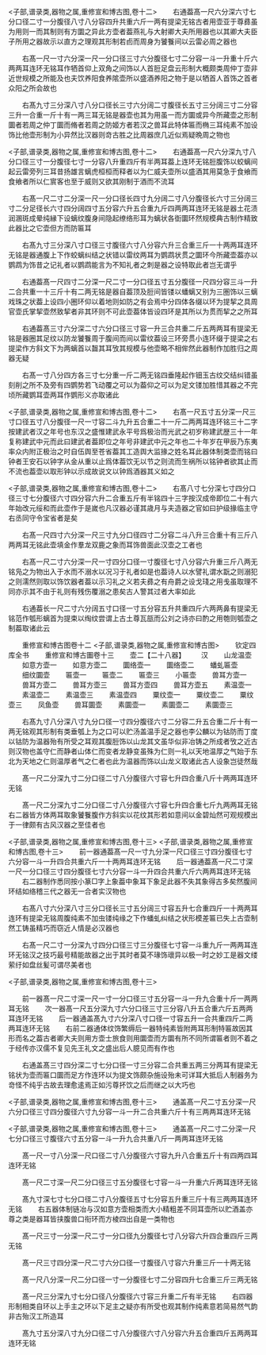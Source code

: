 <!-- { "loadSidebar": true } -->
<子部,谱录类,器物之属,重修宣和博古图,卷十二>
　　右通葢髙一尺六分深六寸七分口径二寸一分腹径八寸八分容四升共重六斤一两有提梁无铭古者用壶亚于尊彞虽为用则一而其制则有方圜之异此方壶者葢燕礼与大射卿大夫所用器也以其卿大夫臣子所用之器故示以直方之理观其形制若卣而周身为饕餮间以云雷必周之器也


















　　右髙一尺一寸六分深一尺一分口径三寸六分腹径七寸二分容一斗一升重十斤六两两耳连环无铭耳作牺首仰上双角之间饰以人首脰足盘云形制大概颇类周仲丁壶非近世规模之所能及也夫饮养阳食养隂壶所以盛酒养阳之物于是以牺首人首饰之首者众阳之所会故也










　　右髙九寸三分深八寸八分口径长三寸六分阔二寸腹径长五寸三分阔三寸二分容三升一合重一斤十有一两三耳无铭是器壶也其为用虽一而方圜或异今所藏壶之形制圜者若周之仲丁圜而脩者若周之防姬方者若汉之兽耳此特体匾而椭三耳纯素不加设饰比他壶形制为小异然比汉器则竒古胜之比周器庶几近似焉疑晩周之物也

<子部,谱录类,器物之属,重修宣和博古图,卷十二>
　　右通葢髙一尺六分深九寸八分口径三寸一分腹径七寸一分容八升重四斤有半两耳葢上连环无铭脰腹饰以蛟螭间起云雷旁列三耳昔扬雄言螭虎桓桓而释者以为仁威夫壶所以盛酒其用莫急于食飨而食飨者所以仁賔客也至于威则又欲其刚制于酒而不流耳


















　　右髙一尺二寸二分深一尺一分口径长四寸九分阔二寸八分腹径长六寸三分阔三寸二分足径长六寸四分阔四寸五分容六升五合重九斤四两两耳连环无铭是器土花渍润溷斑成晕纯縁下设螭纹腹身间隐起缭络形耳为螭状各衘圜环然规模典古制作精致此器比之它壶但方而防匾耳










　　右髙九寸三分深八寸口径三寸腹径六寸八分容六升三合重三斤一十两两耳连环无铭是器通腹上下作蛟螭纠结之状错以雷纹两耳为鹦鹉状贯之圜环今所藏壶葢亦以鹦鹉为饰昔之记礼者以鹦鹉能言为不知礼者之刺是器之设特取此者岂无谓乎











　　右通葢髙一尺四寸二分深一尺二寸一分口径五寸五分腹径一尺四分容三斗一升二合共重一十三斤十有二两无铭是器自葢顶及脰间皆镂以蟠螭又别为三圏饰以三螭戏珠之状葢上设四小圈环仰以着地则如防之有会焉中分四体各缀以环为提挈之具周官壶氏掌挈壶然致挈者非其环则不可此壶葢体皆设四环是其所以为贯而挈之之所耳









　　右通葢髙三寸六分深二寸六分口径三寸容一升三合共重二斤五两两耳有提梁无铭是器圈其足纹以防龙饕餮周于腹间而间以雷纹葢设三环旁贯小连环缀于提梁之右提梁作方斜文下为两螭首以齧其耳攷其规模与他壶略不相侔然此器制作加胜归之周器无疑










　　右髙一寸八分四方各三寸七分重一斤二两无铭四垂隆起作钿玉古纹交结纠错虽刻削之所不及旁有四鹦势若飞动覆之可以为葢仰之可以为足文镂加胜惜其器之不完顷所藏鹦耳壶两耳作鹦形义亦取诸此



<子部,谱录类,器物之属,重修宣和博古图,卷十二>
　　右髙一尺五寸五分深一尺三寸口径五寸八分腹径一尺一寸容二斗九升五合重二十一斤二两两耳连环铭三十二字按建武者汉之年号也东汉之盛惟建武永平号爲极治而光武之初岁称建武歴三十一年复称建武中元而此曰建武者葢即位之年号非建武中元之年也二十年岁在甲辰乃东夷率众内附正极治之时自伍舆至苍省葢其工造舆大监掾之姓名耳此器体制类壶而铭曰钟者王安石以钟字从金从重以止爲体葢饮无以节之则流而生祸所以铭钟者欲其止而不流也葢壶以取形钟以示成故说文以钟爲酒器其义如之





<子部,谱录类,器物之属,重修宣和博古图,卷十二>
　　右髙八寸七分深七寸四分口径三寸七分腹径六寸四分容六升二合重五斤有半铭四十三字按汉成帝即位二十有六年始改元绥和而此壶作于是嵗也凡汉器必谨其歳月与夫造器之官如曰护级掾临主守右丞同守令宝省者是矣



















　　右髙一尺四寸六分深一尺三寸九分口径四寸二分容二斗八升三合重十有三斤八两两耳无铭此壶填金作羣龙双鹿之象而耳饰兽面此汉壶之工者也













　　右髙一尺二寸六分深一尺一寸四分口径一寸腹径七寸八分容六升重三斤八两无铭凫之为物出入于水而不溺水以况习于礼者如是也葢诗人以水譬礼谓水翫之则溺犯之则濡然则取以饰饮器者葢以示习礼之义若夫彞之有舟爵之设戈琖之用戋虽取理不同亦示其不由于礼则有残伤覆溺之患矣古人警其过者大率如此









　　右通葢长一尺二寸六分阔五寸口径一寸五分容五升共重四斤六两两鼻有提梁无铭范作瓠形螭首为提束以绹纹尝谓上古土尊瓦瓿而公刘之诗亦曰酌之用匏则瓠壶之制葢取诸此云



　　重修宣和博古图卷十二
<子部,谱录类,器物之属,重修宣和博古图>
　　钦定四库全书
　　重修宣和博古圗卷十三
　　壶二【二十八器】
　　汉
　　山龙温壶
　　如意方壶一
　　如意方壶二
　　圜络壶一
　　圜络壶二
　　蟠虬匾壶
　　细纹圜壶
　　匾壶一
　　匾壶二
　　匾壶三
　　小匾壶
　　兽耳方壶一
　　兽耳方壶二
　　兽耳方壶三
　　兽耳方壶四
　　兽耳方壶五
　　素温壶一
　　素温壶二
　　素温壶三
　　素温壶四
　　粟纹壶一
　　粟纹壶二
　　粟纹壶三
　　凤鱼壶
　　兽耳圜壶
　　素圜壶一
　　素圜壶二
　　素圜壶三








　　右髙九寸八分深八寸九分口径一寸四分腹径六寸二分容二升五合重二斤十有一两无铭观其形制有类垂瓠上为之口可以贮汤盖温手足之器也李公麟以为钴防而丁度以钴防为温器殆有所受之耳观其腹脰饰以山龙其文虽华似非冶铸之所成者攷之近古则汉物也盖守仁而静者山体仁而变者龙静变虽殊为仁则一礼以天地温厚之气始于东北为天地之仁则温厚者气之仁者也此为温器而饰以山龙义取诸此古人设象岂徒然哉























　　髙一尺二分深九寸二分口径二寸八分腹径六寸容七升四合重八斤十两两耳连环无铭














　　髙一尺二分深九寸二分口径二寸八分腹径六寸容七升四合重七斤九两两耳无铭右二器皆方体两耳取象饕餮腹作方斜实以花纹其形若如意间以金碧灿然可观规模出于一律颇有古风汉器之至佳者也




<子部,谱录类,器物之属,重修宣和博古图,卷十三>
<子部,谱录类,器物之属,重修宣和博古图,卷十三>
　　前一器通葢髙一尺一寸九分深一尺口径三寸四分腹径七寸六分容一斗一升四合共重六斤一十两两耳连环无铭
　　后一器通葢髙一尺二寸深一尺一分口径三寸四分腹径七寸六分容一斗一升四合共重六斤六两两耳连环无铭
　　右二器制作悉同按小篆□字上象葢中象耳下象足此器不失其象得古多矣然腹间环结如络稽三代之器无一合者实汉物也















　　右髙八寸六分深八寸三分口径长三寸五分阔三寸容五升七合重四斤一十两两耳连环有提梁无铭周腹纯素不加虫镂纯缘之下作蟠虬纠结之状形模差匾已失上古壶制然工铸虽精巧而窃近人情是必汉器也











　　右髙一尺二寸一分深九寸四分口径三寸三分腹径七寸容一斗重九斤一两两耳连环无铭汉之技巧最号精能故器之出于其时者莫不瑑饰瓌异以极一时之妙工是器文缕萦纡如盘丝髪可谓尽美者也




<子部,谱录类,器物之属,重修宣和博古图,卷十三>








　　前一器髙一尺二寸深一尺一寸一分口径三寸五分容一斗一升九合重十斤一两两耳无铭
　　次一器髙一尺五分深九寸六分口径三寸三分容八升五合重六斤五两两耳连环无铭
　　后一器通盖髙九寸六分深八寸口径一寸容五升一合共重四斤二两两耳连环无铭
　　右前二器通体纹饰繁缛后一器特纯素皆附两耳形制特匾故因其形而名之葢古者卿大夫则用方壶士旅食则用圜壶而方圜有所不同所谓匾者则不着之于经传亦汉儒不复见先王礼文之盛出后人臆见而有作也





















　　右通盖髙三寸四分深二寸七分口径一寸三分容二合共重五两三分两耳有提梁无铭状为壶而匾口圜而足方作连环以为提文饰颇杂施设殆未可详耳大抵后人制器务为竒怪不纯乎古故去理愈逺焉正如污尊抔饮之后而继之以大巧也



<子部,谱录类,器物之属,重修宣和博古图,卷十三>
　　通盖髙一尺二寸五分深一尺六分口径三寸四分腹径六寸九分容一斗一升二合共重六斤十有三两两耳连环无铭













<子部,谱录类,器物之属,重修宣和博古图,卷十三>
　　通盖髙一尺二寸二分深一尺七分口径三寸腹径六寸五分容一斗一升九合共重八斤一两两耳连环无铭





















　　髙一尺一寸八分深一尺口径二寸八分腹径六寸容九升八合重五斤十有四两四耳连环无铭














　　髙一尺二寸深一尺二分口径三寸五分腹径七寸容一斗一升重六斤两耳连环无铭














　　髙九寸深七寸七分口径二寸八分腹径五寸七分容五升重三斤十有三两两耳连环无铭
　　右五器体制链冶与汉如意方壶相类而大小精粗差不同耳壶所以贮酒盖亦尊之类是器耳皆挟腹兽口衔环而方棱四出自是一类物也











　　髙一尺三寸一分深一尺二寸一分口径九分腹径七寸八分容六升四合重四斤三两无铭














　　髙一尺三寸四分深一尺二寸六分口径一寸腹径八寸容六升重三斤一十两无铭














　　髙一尺八分深一尺二分口径一寸一分腹径七寸二分容四升七合重三斤三两无铭














　　髙一尺三分深九寸七分口径八分腹径六寸容三升重二斤有半无铭
　　右四器形制相类自环以上手主之环以下足主之疑亦有所受也观其制作纯素意若简易然气韵非古殆汉工所造耳











　　髙九寸五分深八寸九分口径二寸八分腹径六寸八分容六升五合重四斤五两两耳连环无铭














